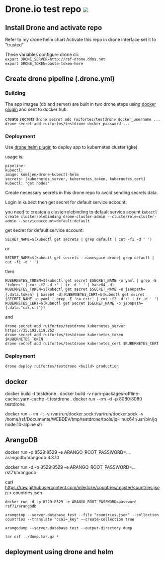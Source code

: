 # Drone.io test repo [![](http://rsf-drone.ddns.net/api/badges/ruifortes/testdrone/status.svg?branch=master)](http://rsf-drone.ddns.net/ruifortes/testdrone)

## Install Drone and activate repo
  Refer to my drone helm chart
  Activate this repo in drone interface set it to "trusted"

  These variables configure drone cli:  
  `export DRONE_SERVER=http://rsf-drone.ddns.net`  
  `export DRONE_TOKEN=paste-token-here`
  
## Create drone pipeline (.drone.yml)  

### Building  

  The app images (db and server) are built in two drone steps using [docker plugin](http://plugins.drone.io/drone-plugins/drone-docker/) and sent to docker hub.
  
  create secrets
  `drone secret add ruifortes/testdrone docker_username ...` 
  `drone secret add ruifortes/testdrone docker_password ...` 
  
### Deployment

  Use [drone helm plugin](https://akomljen.com/set-up-a-drone-ci-cd-pipeline-with-kubernetes/) to deploy app to kubernetes cluster (gke)
  
  usage is:  
  
  ```
  pipeline:
  kubectl:
  image: komljen/drone-kubectl-helm
  secrets: [kubernetes_server, kubernetes_token, kubernetes_cert]
  kubectl: "get nodes"
  ```

  Create necessary secrets in this drone repo to avoid sending secrets data.
  
  Login in kubect then get secret for default service account:

  you need to createa a clusterrolebinding to default service acount
  `kubectl create clusterrolebinding drone-cluster-admin --clusterrole=cluster-admin --serviceaccount=default:default`


  get secret for default service account:

  `SECRET_NAME=$(kubectl get secrets | grep default | cut -f1 -d ' ')`

  or

  `SECRET_NAME=$(kubectl get secrets --namespace drone| grep default | cut -f1 -d ' ')`

  then

  `KUBERNETES_TOKEN=$(kubectl get secret $SECRET_NAME -o yaml | grep -E 'token:' | cut -f2 -d':' | tr -d ' ' | base64 -d)`
  `KUBERNETES_TOKEN=$(kubectl get secret $SECRET_NAME -o jsonpath={.data.token} | base64 -d)`
  `KUBERNETES_CERT=$(kubectl get secret $SECRET_NAME -o yaml | grep -E 'ca.crt:' | cut -f2 -d':' | tr -d ' ')`
  `KUBERNETES_CERT=$(kubectl get secret $SECRET_NAME -o jsonpath={.data."ca\.crt"})`

  and  

  `drone secret add ruifortes/testdrone kubernetes_server https://35.192.119.252`  
  `drone secret add ruifortes/testdrone kubernetes_token $KUBERNETES_TOKEN`  
  `drone secret add ruifortes/testdrone kubernetes_cert $KUBERNETES_CERT`  

### Deployment

`drone deploy ruifortes/testdrone <build> production`

## docker

  docker build -t testdrone .
  docker build -v npm-packages-offline-cache:.yarn-cache -t testdrone .
  docker run --rm -d -p 8080:8080 testdrone
  
  docker run --rm -it -v /var/run/docker.sock:/var/run/docker.sock -v /home/rsf/Documents/WEBDEV/tmp/testdrone/tools/jq-linux64:/usr/bin/jq node:10-alpine sh
  
## ArangoDB

docker run -p 8529:8529 -e ARANGO_ROOT_PASSWORD=... arangodb/arangodb:3.3.10

docker run -d -p 8529:8529 -e ARANGO_ROOT_PASSWORD=... rsf71/arangodb


curl https://raw.githubusercontent.com/mledoze/countries/master/countries.json > countries.json

`docker run -d -p 8529:8529 -e ARANGO_ROOT_PASSWORD=password rsf71/arangodb`

`arangoimp --server.database test --file "countries.json" --collection countries --translate "cca3=_key" --create-collection true`

`arangodump --server.database test --output-directory dump`

`tar czf ../dump.tar.gz *`

## deployment using drone and helm


